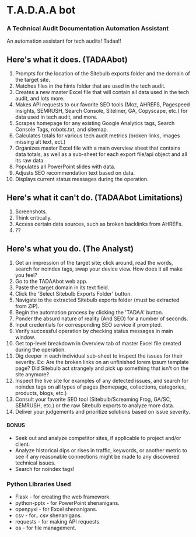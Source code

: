 # T.A.D.A.A bot

 ### A Technical Audit Documentation Automation Assistant
 
An automation assistant for tech audits! Tadaa!!

## Here's what it does. (TADAAbot)
1. Prompts for the location of the Sitebulb exports folder and the domain of the target site. 
2. Matches files in the hints folder that are used in the tech audit.
3. Creates a new master Excel file that will contain all data used in the tech audit, and lots more.
4. Makes API requests to our favorite SEO tools (Moz, AHREFS, Pagespeed Insights, SEMRUSH, Search Console, Siteliner, GA, Copyscape, etc.) for data used in tech audit, and more.
5. Scrapes homepage for any existing Google Analytics tags, Search Console Tags, robots.txt, and sitemap.
6. Calculates totals for various tech audit metrics (broken links, images missing alt text, ect.)
7. Organizes master Excel file with a main overview sheet that contains data totals, as well as a sub-sheet for each export file/api object and all its raw data.
8. Populates all PowerPoint slides with data.
9. Adjusts SEO recommendation text based on data.
10. Displays current status messages during the operation.

## Here's what it can't do. (TADAAbot Limitations)
1. Screenshots.
2. Think critically.
3. Access certain data sources, such as broken backlinks from AHREFs. 
4. ??


## Here's what you do. (The Analyst)
1. Get an impression of the target site; click around, read the words, search for noindex tags, swap your device view. How does it all make you feel?
2. Go to the TADAAbot web app.
3. Paste the target domain in its text field.
4. Click the 'Select Sitebulb Exports Folder' button.
5. Navigate to the extracted Sitebulb exports folder (must be extracted from ZIP).
6. Begin the automation process by clicking the 'TADAA' button.
7. Ponder the absurd nature of reality (And SEO) for a number of seconds.
8. Input credentials for corresponding SEO service if prompted.
9. Verify successful operation by checking status messages in main window.
10. Get top-level breakdown in Overview tab of master Excel file created during the operation.
11. Dig deeper in each individual sub-sheet to inspect the issues for their severity. Ex: Are the broken links on an unfinished lorem ipsum template page? Did Sitebulb act strangely and pick up something that isn't on the site anymore?
12. Inspect the live site for examples of any detected issues, and search for noindex tags on all types of pages (homepage, collections, categories, products, blogs, etc.)
13. Consult your favorite SEO tool (Sitebulb/Screaming Frog, GA/SC, SEMRUSH, etc.) or the raw Sitebulb exports to analyze more data.
14. Deliver your judgements and prioritize solutions based on issue severity.


#### BONUS
- Seek out and analyze competitor sites, if applicable to project and/or client.
- Analyze historical dips or rises in traffic, keywords, or another metric to see if any reasonable connections might be made to any discovered technical issues.
- Search for noindex tags!


### Python Libraries Used
- Flask - for creating the web framework.
- python-pptx - for PowerPoint shenanigans.
- openpyxl - for Excel shenanigans.
- csv - for.. csv shenanigans.
- requests - for making API requests.
- os - for file management.